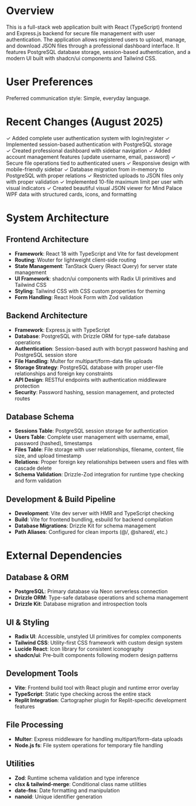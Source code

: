 # Overview

This is a full-stack web application built with React (TypeScript) frontend and Express.js backend for secure file management with user authentication. The application allows registered users to upload, manage, and download JSON files through a professional dashboard interface. It features PostgreSQL database storage, session-based authentication, and a modern UI built with shadcn/ui components and Tailwind CSS.

# User Preferences

Preferred communication style: Simple, everyday language.

# Recent Changes (August 2025)

✓ Added complete user authentication system with login/register
✓ Implemented session-based authentication with PostgreSQL storage  
✓ Created professional dashboard with sidebar navigation
✓ Added account management features (update username, email, password)
✓ Secure file operations tied to authenticated users
✓ Responsive design with mobile-friendly sidebar
✓ Database migration from in-memory to PostgreSQL with proper relations
✓ Restricted uploads to JSON files only with proper validation
✓ Implemented 10-file maximum limit per user with visual indicators
✓ Created beautiful visual JSON viewer for Mind Palace WPF data with structured cards, icons, and formatting

# System Architecture

## Frontend Architecture
- **Framework**: React 18 with TypeScript and Vite for fast development
- **Routing**: Wouter for lightweight client-side routing
- **State Management**: TanStack Query (React Query) for server state management
- **UI Framework**: shadcn/ui components with Radix UI primitives and Tailwind CSS
- **Styling**: Tailwind CSS with CSS custom properties for theming
- **Form Handling**: React Hook Form with Zod validation

## Backend Architecture
- **Framework**: Express.js with TypeScript
- **Database**: PostgreSQL with Drizzle ORM for type-safe database operations
- **Authentication**: Session-based auth with bcrypt password hashing and PostgreSQL session store
- **File Handling**: Multer for multipart/form-data file uploads
- **Storage Strategy**: PostgreSQL database with proper user-file relationships and foreign key constraints
- **API Design**: RESTful endpoints with authentication middleware protection
- **Security**: Password hashing, session management, and protected routes

## Database Schema
- **Sessions Table**: PostgreSQL session storage for authentication
- **Users Table**: Complete user management with username, email, password (hashed), timestamps
- **Files Table**: File storage with user relationships, filename, content, file size, and upload timestamp
- **Relations**: Proper foreign key relationships between users and files with cascade delete
- **Schema Validation**: Drizzle-Zod integration for runtime type checking and form validation

## Development & Build Pipeline
- **Development**: Vite dev server with HMR and TypeScript checking
- **Build**: Vite for frontend bundling, esbuild for backend compilation
- **Database Migrations**: Drizzle Kit for schema management
- **Path Aliases**: Configured for clean imports (@/, @shared/, etc.)

# External Dependencies

## Database & ORM
- **PostgreSQL**: Primary database via Neon serverless connection
- **Drizzle ORM**: Type-safe database operations and schema management
- **Drizzle Kit**: Database migration and introspection tools

## UI & Styling
- **Radix UI**: Accessible, unstyled UI primitives for complex components
- **Tailwind CSS**: Utility-first CSS framework with custom design system
- **Lucide React**: Icon library for consistent iconography
- **shadcn/ui**: Pre-built components following modern design patterns

## Development Tools
- **Vite**: Frontend build tool with React plugin and runtime error overlay
- **TypeScript**: Static type checking across the entire stack
- **Replit Integration**: Cartographer plugin for Replit-specific development features

## File Processing
- **Multer**: Express middleware for handling multipart/form-data uploads
- **Node.js fs**: File system operations for temporary file handling

## Utilities
- **Zod**: Runtime schema validation and type inference
- **clsx & tailwind-merge**: Conditional class name utilities
- **date-fns**: Date formatting and manipulation
- **nanoid**: Unique identifier generation